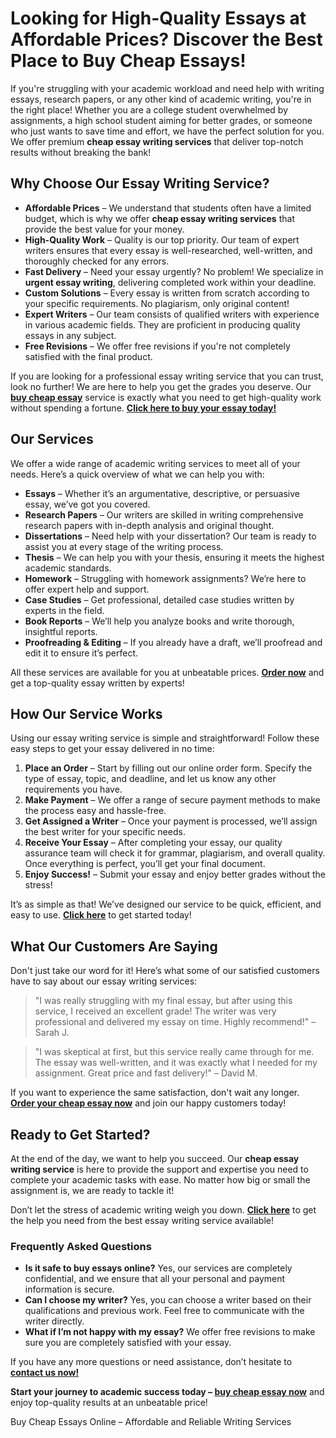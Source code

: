 <h1>Looking for High-Quality Essays at Affordable Prices? Discover the Best Place to Buy Cheap Essays!</h1>

<p>If you're struggling with your academic workload and need help with writing essays, research papers, or any other kind of academic writing, you're in the right place! Whether you are a college student overwhelmed by assignments, a high school student aiming for better grades, or someone who just wants to save time and effort, we have the perfect solution for you. We offer premium <strong>cheap essay writing services</strong> that deliver top-notch results without breaking the bank!</p>

<h2>Why Choose Our Essay Writing Service?</h2>

<ul>
    <li><strong>Affordable Prices</strong> – We understand that students often have a limited budget, which is why we offer <strong>cheap essay writing services</strong> that provide the best value for your money.</li>
    <li><strong>High-Quality Work</strong> – Quality is our top priority. Our team of expert writers ensures that every essay is well-researched, well-written, and thoroughly checked for any errors.</li>
    <li><strong>Fast Delivery</strong> – Need your essay urgently? No problem! We specialize in <strong>urgent essay writing</strong>, delivering completed work within your deadline.</li>
    <li><strong>Custom Solutions</strong> – Every essay is written from scratch according to your specific requirements. No plagiarism, only original content!</li>
    <li><strong>Expert Writers</strong> – Our team consists of qualified writers with experience in various academic fields. They are proficient in producing quality essays in any subject.</li>
    <li><strong>Free Revisions</strong> – We offer free revisions if you're not completely satisfied with the final product.</li>
</ul>

<p>If you are looking for a professional essay writing service that you can trust, look no further! We are here to help you get the grades you deserve. Our <a href="https://tinyurl.com/topessay?keyword=buy+cheap+essay" target="_blank"><strong>buy cheap essay</strong></a> service is exactly what you need to get high-quality work without spending a fortune. <strong><a href="https://tinyurl.com/topessay?keyword=buy+cheap+essay" target="_blank">Click here to buy your essay today!</a></strong></p>

<h2>Our Services</h2>

<p>We offer a wide range of academic writing services to meet all of your needs. Here’s a quick overview of what we can help you with:</p>

<ul>
    <li><strong>Essays</strong> – Whether it’s an argumentative, descriptive, or persuasive essay, we’ve got you covered.</li>
    <li><strong>Research Papers</strong> – Our writers are skilled in writing comprehensive research papers with in-depth analysis and original thought.</li>
    <li><strong>Dissertations</strong> – Need help with your dissertation? Our team is ready to assist you at every stage of the writing process.</li>
    <li><strong>Thesis</strong> – We can help you with your thesis, ensuring it meets the highest academic standards.</li>
    <li><strong>Homework</strong> – Struggling with homework assignments? We’re here to offer expert help and support.</li>
    <li><strong>Case Studies</strong> – Get professional, detailed case studies written by experts in the field.</li>
    <li><strong>Book Reports</strong> – We’ll help you analyze books and write thorough, insightful reports.</li>
    <li><strong>Proofreading & Editing</strong> – If you already have a draft, we’ll proofread and edit it to ensure it’s perfect.</li>
</ul>

<p>All these services are available for you at unbeatable prices. <a href="https://tinyurl.com/topessay?keyword=buy+cheap+essay" target="_blank"><strong>Order now</strong></a> and get a top-quality essay written by experts!</p>

<h2>How Our Service Works</h2>

<p>Using our essay writing service is simple and straightforward! Follow these easy steps to get your essay delivered in no time:</p>

<ol>
    <li><strong>Place an Order</strong> – Start by filling out our online order form. Specify the type of essay, topic, and deadline, and let us know any other requirements you have.</li>
    <li><strong>Make Payment</strong> – We offer a range of secure payment methods to make the process easy and hassle-free.</li>
    <li><strong>Get Assigned a Writer</strong> – Once your payment is processed, we’ll assign the best writer for your specific needs.</li>
    <li><strong>Receive Your Essay</strong> – After completing your essay, our quality assurance team will check it for grammar, plagiarism, and overall quality. Once everything is perfect, you’ll get your final document.</li>
    <li><strong>Enjoy Success!</strong> – Submit your essay and enjoy better grades without the stress!</li>
</ol>

<p>It’s as simple as that! We’ve designed our service to be quick, efficient, and easy to use. <strong><a href="https://tinyurl.com/topessay?keyword=buy+cheap+essay" target="_blank">Click here</a></strong> to get started today!</p>

<h2>What Our Customers Are Saying</h2>

<p>Don't just take our word for it! Here’s what some of our satisfied customers have to say about our essay writing services:</p>

<blockquote>
    "I was really struggling with my final essay, but after using this service, I received an excellent grade! The writer was very professional and delivered my essay on time. Highly recommend!" – Sarah J.
</blockquote>

<blockquote>
    "I was skeptical at first, but this service really came through for me. The essay was well-written, and it was exactly what I needed for my assignment. Great price and fast delivery!" – David M.
</blockquote>

<p>If you want to experience the same satisfaction, don't wait any longer. <strong><a href="https://tinyurl.com/topessay?keyword=buy+cheap+essay" target="_blank">Order your cheap essay now</a></strong> and join our happy customers today!</p>

<h2>Ready to Get Started?</h2>

<p>At the end of the day, we want to help you succeed. Our <strong>cheap essay writing service</strong> is here to provide the support and expertise you need to complete your academic tasks with ease. No matter how big or small the assignment is, we are ready to tackle it!</p>

<p>Don’t let the stress of academic writing weigh you down. <strong><a href="https://tinyurl.com/topessay?keyword=buy+cheap+essay" target="_blank">Click here</a></strong> to get the help you need from the best essay writing service available!</p>

<h3>Frequently Asked Questions</h3>

<ul>
    <li><strong>Is it safe to buy essays online?</strong> Yes, our services are completely confidential, and we ensure that all your personal and payment information is secure.</li>
    <li><strong>Can I choose my writer?</strong> Yes, you can choose a writer based on their qualifications and previous work. Feel free to communicate with the writer directly.</li>
    <li><strong>What if I’m not happy with my essay?</strong> We offer free revisions to make sure you are completely satisfied with your essay.</li>
</ul>

<p>If you have any more questions or need assistance, don’t hesitate to <a href="https://tinyurl.com/topessay?keyword=buy+cheap+essay" target="_blank"><strong>contact us now!</strong></a></p>

<p><strong>Start your journey to academic success today – <a href="https://tinyurl.com/topessay?keyword=buy+cheap+essay" target="_blank">buy cheap essay now</a></strong> and enjoy top-quality results at an unbeatable price!</p>
Buy Cheap Essays Online – Affordable and Reliable Writing Services
